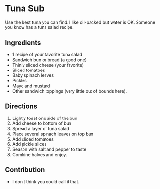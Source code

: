 # Tuna Sub

Use the best tuna you can find. I like oil-packed but water is OK. Someone you know has a tuna salad recipe. 

## Ingredients

- 1 recipe of your favorite tuna salad 
- Sandwich bun or bread (a good one)
- Thinly sliced cheese (your favorite)
- Sliced tomatoes
- Baby spinach leaves
- Pickles
- Mayo and mustard
- Other sandwich toppings (very little out of bounds here).

## Directions

1. Lightly toast one side of the bun
2. Add cheese to bottom of bun
3. Spread a layer of tuna salad
4. Place several spinach leaves on top bun
5. Add sliced tomatoes
6. Add pickle slices
7. Season with salt and pepper to taste
8. Combine halves and enjoy.

## Contribution
- I don't think you could call it that.
